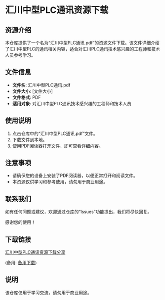 # 汇川中型PLC通讯资源下载

## 资源介绍

本仓库提供了一个名为“汇川中型PLC通讯.pdf”的资源文件下载。该文件详细介绍了汇川中型PLC的通讯相关内容，适合对汇川PLC通讯技术感兴趣的工程师和技术人员参考学习。

## 文件信息

- **文件名**: 汇川中型PLC通讯.pdf
- **文件大小**: [文件大小]
- **文件格式**: PDF
- **适用对象**: 对汇川中型PLC通讯技术感兴趣的工程师和技术人员

## 使用说明

1. 点击仓库中的“汇川中型PLC通讯.pdf”文件。
2. 下载文件到本地。
3. 使用PDF阅读器打开文件，即可查看详细内容。

## 注意事项

- 请确保您的设备上安装了PDF阅读器，以便正常打开和阅读文件。
- 本资源仅供学习和参考使用，请勿用于商业用途。

## 联系我们

如有任何问题或建议，欢迎通过仓库的“Issues”功能提出，我们将尽快回复。

感谢您的使用！

## 下载链接
[汇川中型PLC通讯资源下载分享](https://pan.quark.cn/s/ce213df1ccdc) 

(备用: [备用下载](https://pan.baidu.com/s/1zi_8t2pexZHBaaZIxlE_3g?pwd=1234))

## 说明

该仓库仅用于学习交流，请勿用于商业用途。
